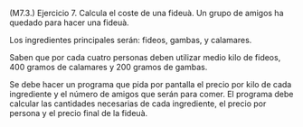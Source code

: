 (M7.3.) Ejercicio 7. Calcula el coste de una fideuà.
Un grupo de amigos ha quedado para hacer una fideuà.

Los ingredientes principales serán: fideos, gambas, y calamares.

Saben que por cada cuatro personas deben utilizar medio kilo de fideos, 400 gramos de calamares y 200 gramos de gambas.

Se debe hacer un programa que pida por pantalla el precio por kilo de cada ingrediente y el número de amigos que serán para comer. El programa debe calcular las cantidades necesarias de cada ingrediente, el precio por persona y el precio final de la fideuà.